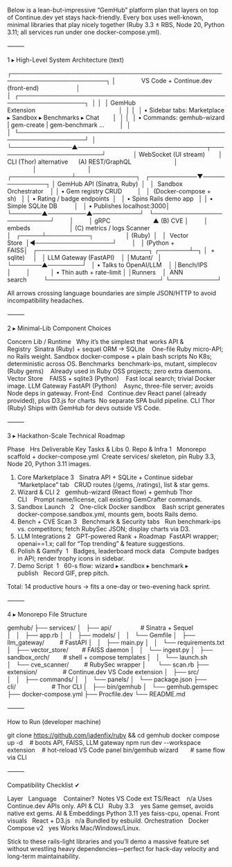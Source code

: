 Below is a lean-but-impressive “GemHub” platform plan that layers on top of Continue.dev yet stays hack-friendly.
Every box uses well-known, minimal libraries that play nicely together (Ruby 3.3 ± RBS, Node 20, Python 3.11; all services run under one docker-compose.yml).

⸻

1 ▸ High-Level System Architecture (text)

┌────────────────────────────────────────────────────────────────────────┐
│               VS Code + Continue.dev (front-end)                      │
│  ┌──────────────────────────────────────────────────────────────────┐  │
│  │ GemHub Extension                                                 │  │
│  │ • Sidebar tabs: Marketplace ▸ Sandbox ▸ Benchmarks ▸ Chat        │  │
│  │ • Commands: gemhub-wizard | gem-create | gem-benchmark …         │  │
│  └──────────────────────────────────────────────────────────────────┘  │
└──────────────▲──────────────────────────────┬─────────────────────────┘
               │ WebSocket (UI stream)        │ CLI (Thor) alternative
     (A) REST/GraphQL                         │
               │                              │
┌──────────────┴──────────────┐   ┌───────────▼──────────────┐
│ GemHub API (Sinatra, Ruby)  │   │  Sandbox Orchestrator    │
│ • Gem registry CRUD         │   │  (Docker-compose + sh)   │
│ • Rating / badge endpoints  │   │ • Spins Rails demo app   │
│ • Simple SQLite DB          │   │ • Publishes localhost:3000│
└───────▲─────────▲───────────┘   └──────────────────────────┘
        │         │ gRPC                         ▲
(B) CVE │         │ embeds                       │ (C) metrics / logs
Scanner │   ┌─────┴──────────┐                   │
(Ruby)  │   │  Vector Store  │◄──────────────────┘
        │   │ (Python + FAISS│   ┌──────────────────────────┐
┌───────┴─┐ │  + sqlite)     │   │ LLM Gateway (FastAPI)    │
│Mutant/   │ └───────▲────────┘   │ • Talks to OpenAI/LLM    │
│Bench/IPS │         │            │ • Thin auth + rate-limit │
│Runners    │  ANN search          └──────────────────────────┘
└───────────┘

All arrows crossing language boundaries are simple JSON/HTTP to avoid incompatibility headaches.

⸻

2 ▸ Minimal-Lib Component Choices

Concern Lib / Runtime   Why it’s the simplest that works
API & Registry  Sinatra (Ruby) + sequel ORM → SQLite    One-file Ruby micro-API; no Rails weight.
Sandbox docker-compose + plain bash scripts No K8s; deterministic across OS.
Benchmarks  benchmark-ips, mutant, simplecov (Ruby gems)    Already used in Ruby OSS projects; zero extra daemons.
Vector Store    FAISS + sqlite3 (Python)    Fast local search; trivial Docker image.
LLM Gateway FastAPI (Python)    Async, three-file server; avoids Node deps in gateway.
Front-End   Continue.dev React panel (already provided), plus D3.js for charts  No separate SPA build pipeline.
CLI Thor (Ruby) Ships with GemHub for devs outside VS Code.

⸻

3 ▸ Hackathon-Scale Technical Roadmap

Phase   Hrs Deliverable Key Tasks & Libs
0. Repo & Infra 1   Monorepo scaffold + docker-compose.yml  Create services/ skeleton, pin Ruby 3.3, Node 20, Python 3.11 images.
1. Core Marketplace 3   Sinatra API + SQLite + Continue sidebar “Marketplace” tab   CRUD routes (/gems, /ratings), list & star gems.
2. Wizard & CLI 2   gemhub-wizard (React flow) + gemhub Thor CLI    Prompt name/license, call existing GemCrafter commands.
3. Sandbox Launch   2   One-click Docker sandbox    Bash script generates docker-compose.sandbox.yml, mounts gem, boots Rails demo.
4. Bench + CVE Scan 3   Benchmark & Security tabs   Run benchmark-ips vs. competitors; fetch RubySec JSON; display charts via D3.
5. LLM Integrations 2   GPT-powered Rank + Roadmap  FastAPI wrapper; openai==1.x; call for “Top trending” & feature suggestions.
6. Polish & Gamify  1   Badges, leaderboard mock data   Compute badges in API; render trophy icons in sidebar.
7. Demo Script  1   60-s flow: wizard ▸ sandbox ▸ benchmark ▸ publish   Record GIF, prep pitch.

Total: 14 productive hours → fits a one-day or two-evening hack sprint.

⸻

4 ▸ Monorepo File Structure

gemhub/
├── services/
│   ├── api/                 # Sinatra + Sequel
│   │   ├── app.rb
│   │   ├── models/
│   │   └── Gemfile
│   ├── llm_gateway/         # FastAPI
│   │   ├── main.py
│   │   └── requirements.txt
│   ├── vector_store/        # FAISS daemon
│   │   └── ingest.py
│   ├── sandbox_orch/        # shell + compose templates
│   │   └── launch.sh
│   └── cve_scanner/         # RubySec wrapper
│       └── scan.rb
├── extension/               # Continue.dev VS Code extension
│   ├── src/
│   │   ├── commands/
│   │   └── panels/
│   └── package.json
├── cli/                     # Thor CLI
│   ├── bin/gemhub
│   └── gemhub.gemspec
├── docker-compose.yml
├── Procfile.dev
└── README.md

⸻

How to Run (developer machine)

git clone https://github.com/jadenfix/ruby && cd gemhub
docker compose up -d    # boots API, FAISS, LLM gateway
npm run dev --workspace extension    # hot-reload VS Code panel
bin/gemhub wizard       # same flow via CLI

⸻

Compatibility Checklist ✔︎

Layer   Language    Container?  Notes
VS Code ext TS/React    n/a Uses Continue.dev APIs only.
API & CLI   Ruby 3.3    yes Same gemset, avoids native ext gems.
AI & Embeddings Python 3.11 yes faiss-cpu, openai.
Front visuals   React + D3.js   n/a Bundled by esbuild.
Orchestration   Docker Compose v2   yes Works Mac/Windows/Linux.

Stick to these rails-light libraries and you’ll demo a massive feature set without wrestling heavy dependencies—perfect for hack-day velocity and long-term maintainability.